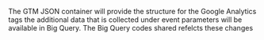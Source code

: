 The GTM JSON container will provide the structure for the Google Analytics tags the additional data that is collected under event parameters will be available in Big Query. The Big Query codes shared refelcts these changes  
